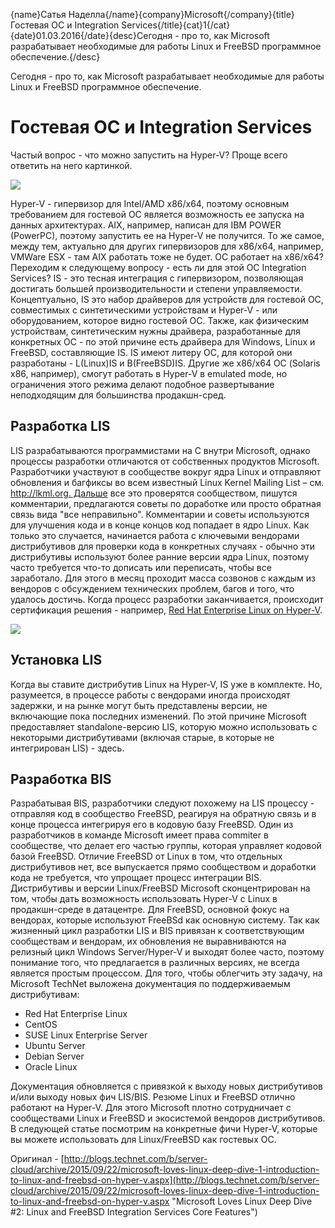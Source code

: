 {name}Сатья Наделла{/name}{company}Microsoft{/company}{title}Гостевая ОС и Integration Services{/title}{cat}1{/cat}{date}01.03.2016{/date}{desc}Сегодня - про то, как Microsoft разрабатывает необходимые для работы Linux и FreeBSD программное обеспечение.{/desc}

Сегодня - про то, как Microsoft разрабатывает необходимые для работы Linux и FreeBSD программное обеспечение.

# Гостевая ОС и Integration Services  #

Частый вопрос - что можно запустить на Hyper-V? 
Проще всего ответить на него картинкой. 

![](https://habrastorage.org/files/21b/475/3a6/21b4753a607049a09ddff87c6293bb5b.png)

Hyper-V - гипервизор для Intel/AMD x86/x64, поэтому основным требованием для гостевой ОС является возможность ее запуска на данных архитектурах. AIX, например, написан для IBM POWER (PowerPC), поэтому запустить ее на Hyper-V не получится. То же самое, между тем, актуально для других гипервизоров для x86/x64, например, VMWare ESX - там AIX работать тоже не будет.
ОС работает на x86/x64? Переходим к следующему вопросу - есть ли для этой ОС Integration Services? IS - это тесная интеграция с гипервизором, позволяющая достигать большей производительности и степени управляемости. Концептуально, IS это набор драйверов для устройств для гостевой ОС, совместимых с синтетическими устройствам и Hyper-V - или оборудованием, которое видно гостевой ОС. Также, как физическим устройствам, синтетическим нужны драйвера, разработанные для конкретных ОС - по этой причине есть драйвера для Windows, Linux и FreeBSD, составляющие IS. IS имеют литеру ОС, для которой они разработаны - L(Linux)IS и B(FreeBSD)IS. Другие же x86/x64 ОС (Solaris x86, например), смогут работать в Hyper-V в emulated mode, но ограничения этого режима делают подобное развертывание неподходящим для большинства продакшн-сред. 

## Разработка LIS ##

LIS разрабатываются программистами на С внутри Microsoft, однако процессы разработки отличаются от собственных продуктов Microsoft. Разработчики участвуют в сообществе вокруг ядра Linux и отправляют обновления и багфиксы во всем известный Linux Kernel Mailing List – см. http://lkml.org. Дальше все это проверятся сообществом, пишутся комментарии, предлагаются советы по доработке или просто обратная связь вида "все неправильно". Комментарии и советы используются для улучшения кода и в конце концов код попадает в ядро Linux. Как только это случается, начинается работа с ключевыми вендорами дистрибутивов для проверки кода в конкретных случаях - обычно эти дистрибутивы используют более ранние версии ядра Linux, поэтому часто требуется что-то дописать или переписать, чтобы все заработало. Для этого в месяц проходит масса созвонов с каждым из вендоров с обсуждением технических проблем, багов и того, что удалось достичь. Когда процесс разработки заканчивается, происходит сертификация решения - например, [Red Hat Enterprise Linux on Hyper-V](https://hardware.redhat.com/&quicksearch=Microsoft).

![](https://habrastorage.org/files/919/66c/c16/91966cc160f949fab7f376089f5dd6a3.png)

## Установка LIS  ##

Когда вы ставите дистрибутив Linux на Hyper-V, IS уже в комплекте. Но, разумеется, в процессе работы с вендорами иногда происходят задержки, и на рынке могут быть представлены версии, не включающие пока последних изменений. По этой причине Microsoft предоставляет standalone-версию LIS, которую можно использовать с некоторыми дистрибутивами (включая старые, в которые не интегрирован LIS) - здесь. 

## Разработка BIS ##

Разрабатывая BIS, разработчики следуют похожему на LIS процессу - отправляя код в сообщество FreeBSD, реагируя на обратную связь и в конце процесса интегрируя его в кодовую базу FreeBSD. Один из разработчиков в команде Microsoft имеет права commiter в сообществе, что делает его частью группы, которая управляет кодовой базой FreeBSD. Отличие FreeBSD от Linux в том, что отдельных дистрибутивов нет, все выпускается прямо сообществом и доработки кода не требуется, что упрощает процесс интеграции BIS.
Дистрибутивы и версии Linux/FreeBSD 
Microsoft сконцентрирован на том, чтобы дать возможность использовать Hyper-V с Linux в продакшн-среде в датацентре. Для FreeBSD, основной фокус на вендорах, которые используют FreeBSd как основную систему. Так как жизненный цикл разработки LIS и BIS привязан к соответствующим сообществам и вендорам, их обновления не выравниваются на релизный цикл Windows Server/Hyper-V и выходят более часто, поэтому понимание того, что предлагается в различных версиях, не всегда является простым процессом. Для того, чтобы облегчить эту задачу, на Microsoft TechNet выложена документация по поддерживаемым дистрибутивам: 

- 	Red Hat Enterprise Linux
- 	CentOS
- 	SUSE Linux Enterprise Server
- 	Ubuntu Server
- 	Debian Server
- 	Oracle Linux

Документация обновляется с привязкой к выходу новых дистрибутивов и/или выходу новых фич LIS/BIS. 
Резюме
Linux и FreeBSD отлично работают на Hyper-V. Для этого Microsoft плотно сотрудничает с сообществами Linux и FreeBSD и экосистемой вендоров дистрибутивов. В следующей статье посмотрим на конкретные фичи Hyper-V, которые вы можете использовать для Linux/FreeBSD как гостевых ОС. 

Оригинал - [http://blogs.technet.com/b/server-cloud/archive/2015/09/22/microsoft-loves-linux-deep-dive-1-introduction-to-linux-and-freebsd-on-hyper-v.aspx](http://blogs.technet.com/b/server-cloud/archive/2015/09/22/microsoft-loves-linux-deep-dive-1-introduction-to-linux-and-freebsd-on-hyper-v.aspx "Microsoft Loves Linux Deep Dive #2: Linux and FreeBSD Integration Services Core Features") 

